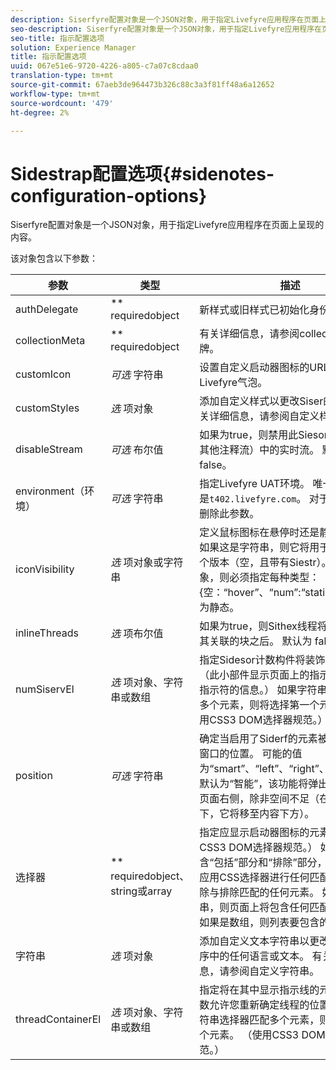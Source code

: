 ```yaml
---
description: Siserfyre配置对象是一个JSON对象，用于指定Livefyre应用程序在页面上呈现的内容。
seo-description: Siserfyre配置对象是一个JSON对象，用于指定Livefyre应用程序在页面上呈现的内容。
seo-title: 指示配置选项
solution: Experience Manager
title: 指示配置选项
uuid: 067e51e6-9720-4226-a805-c7a07c8cdaa0
translation-type: tm+mt
source-git-commit: 67aeb3de964473b326c88c3a3f81ff48a6a12652
workflow-type: tm+mt
source-wordcount: '479'
ht-degree: 2%

---
```



# Sidestrap配置选项{#sidenotes-configuration-options}

Siserfyre配置对象是一个JSON对象，用于指定Livefyre应用程序在页面上呈现的内容。

该对象包含以下参数：

| 参数 | 类型 | 描述 |
|--- |--- |--- |
| authDelegate | ** requiredobject | 新样式或旧样式已初始化身份验证委托。 |
| collectionMeta | ** requiredobject | 有关详细信息，请参阅collectionMeta令牌。 |
| customIcon | *可选* 字符串 | 设置自定义启动器图标的URL。 默认为Livefyre气泡。 |
| customStyles | *选* 项对象 | 添加自定义样式以更改Siser的外观。 有关详细信息，请参阅自定义样式。 |
| disableStream | *可选* 布尔值 | 如果为true，则禁用此Siesor实例（而非其他注释流）中的实时流。 默认为 false。 |
| environment（环境） | *可选* 字符串 | 指定Livefyre UAT环境。 唯一可能的值是`t402.livefyre.com`。 对于生产，必须删除此参数。 |
| iconVisibility | *选* 项对象或字符串 | 定义鼠标图标在悬停时还是静态时可见。 如果这是字符串，则它将用于块图标的两个版本（空，且带有Siestr）。 如果是对象，则必须指定每种类型：{空：“hover”、“num”:“static”}。 默认为静态。 |
| inlineThreads | *选* 项布尔值 | 如果为true，则Sithex线程将直接插入与其关联的块之后。 默认为 false。 |
| numSiservEl | *选* 项对象、字符串或数组 | 指定Sidesor计数构件将装饰的元素。 （此小部件显示页面上的指示符数和有关指示符的信息。） 如果字符串选择器匹配多个元素，则将选择第一个元素。 （使用CSS3 DOM选择器规范。） |
| position | *可选* 字符串 | 确定当启用了Siderf的元素被单击时弹出窗口的位置。 可能的值为“smart”、“left”、“right”、“bottom”。 默认为“智能”，该功能将弹出窗口对齐到页面右侧，除非空间不足（在这种情况下，它将移至内容下方）。 |
| 选择器 | ** requiredobject、string或array | 指定应显示启动器图标的元素。 （使用CSS3 DOM选择器规范。） 如果对象包含“包括”部分和“排除”部分，这些部分将应用CSS选择器进行任何匹配包括，并删除与排除匹配的任何元素。 如果是字符串，则页面上将包含任何匹配的元素。 如果是数组，则列表要包含的元素。 |
| 字符串 | *选* 项对象 | 添加自定义文本字符串以更改整个应用程序中的任何语言或文本。 有关详细信息，请参阅自定义字符串。 |
| threadContainerEl | *选* 项对象、字符串或数组 | 指定将在其中显示指示线的元素。 此参数允许您重新确定线程的位置。 如果字符串选择器匹配多个元素，则将选择第一个元素。 （使用CSS3 DOM选择器规范。） |

